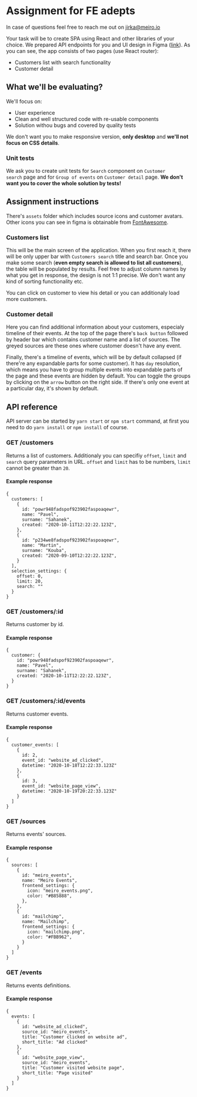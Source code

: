 # Assignment for FE adepts

In case of questions feel free to reach me out on [jirka@meiro.io](mailto:jirka@meiro.io)

Your task will be to create SPA using React and other libraries of your choice. We prepared API endpoints for you and UI design in Figma ([link](https://www.figma.com/file/T923VtGAxtxaXHOjZ98gF4/CDP-dev?node-id=0%3A1)). As you can see, the app consists of two pages (use React router):

- Customers list with search functionality
- Customer detail

## What we'll be evaluating?

We'll focus on:

- User experience
- Clean and well structured code with re-usable components
- Solution withou bugs and covered by quality tests

We don't want you to make responsive version, **only desktop** and **we'll not focus on CSS details**.

### Unit tests

We ask you to create unit tests for `Search` component on `Customer search` page and for `Group of events` on `Customer detail` page. **We don't want you to cover the whole solution by tests!**

## Assignment instructions

There's `assets` folder which includes source icons and customer avatars. Other icons you can see in figma is obtainable from [FontAwesome](https://fontawesome.com/).

### Customers list

This will be the main screen of the application. When you first reach it, there will be only upper bar with `Customers search` title and search bar. Once you make some search (**even empty search is allowed to list all customers**), the table will be populated by results. Feel free to adjust column names by what you get in response, the design is not 1:1 precise. We don't want any kind of sorting functionality etc.

You can click on customer to view his detail or you can additionaly load more customers.

### Customer detail

Here you can find additional information about your customers, especialy timeline of their events. At the top of the page there's `back button` followed by header bar which contains customer name and a list of sources. The greyed sources are these ones where customer doesn't have any event.

Finally, there's a timeline of events, which will be by default collapsed (if there're any expandable parts for some customer). It has `day` resolution, which means you have to group multiple events into expandable parts of the page and these events are hidden by default. You can toggle the groups by clicking on the `arrow` button on the right side. If there's only one event at a particular day, it's shown by default.

## API reference

API server can be started by `yarn start` or `npm start` command, at first you need to do `yarn install` or `npm install` of course.

### GET /customers

Returns a list of customers. Additionaly you can specifiy `offset`, `limit` and `search` query parameters in URL. `offset` and `limit` has to be numbers, `limit` cannot be greater than `20`.

#### Example response

```
{
  customers: [
    {
      id: "powr948fadspof923902faspoaqewr",
      name: "Pavel",
      surname: "Sahanek",
      created: "2020-10-11T12:22:22.123Z",
    },
    {
      id: "p234we8fadspof923902faspoaqewr",
      name: "Martin",
      surname: "Kouba",
      created: "2020-09-10T12:22:22.123Z",
    }
  ],
  selection_settings: {
    offset: 0,
    limit: 20,
    search: ""
  }
}
```

### GET /customers/:id

Returns customer by id.

#### Example response

```
{
  customer: {
    id: "powr948fadspof923902faspoaqewr",
    name: "Pavel",
    surname: "Sahanek",
    created: "2020-10-11T12:22:22.123Z",
  }
}
```

### GET /customers/:id/events

Returns customer events.

#### Example response

```
{
  customer_events: [
    {
      id: 2,
      event_id: "website_ad_clicked",
      datetime: "2020-10-18T12:22:33.123Z"
    },
    {
      id: 3,
      event_id: "website_page_view",
      datetime: "2020-10-19T20:22:33.123Z"
    }
  ]
}
```

### GET /sources

Returns events' sources.

#### Example response

```
{
  sources: [
    {
      id: "meiro_events",
      name: "Meiro Events",
      frontend_settings: {
        icon: "meiro_events.png",
        color: "#B85888",
      },
    },
    {
      id: "mailchimp",
      name: "Mailchimp",
      frontend_settings: {
        icon: "mailchimp.png",
        color: "#FBB962",
      }
    }
  ]
}
```

### GET /events

Returns events definitions.

#### Example response

```
{
  events: [
    {
      id: "website_ad_clicked",
      source_id: "meiro_events",
      title: "Customer clicked on website ad",
      short_title: "Ad clicked"
    },
    {
      id: "website_page_view",
      source_id: "meiro_events",
      title: "Customer visited website page",
      short_title: "Page visited"
    }
  ]
}
```
